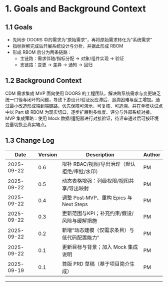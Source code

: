 # 1. Goals and Background Context

## 1.1 Goals
- 先同步 DOORS 中的需求为“原始需求”，再将原始需求转化为“系统需求”
- 指标拆解完成后开展系统设计与分析，并据此形成 RBOM
- 形成 RBOM 后分为两条链路：
  - 主链路：需求伴随/指标分配 → 对象/组件实现 → 验证
  - 支链路：变更 → 差异 → 通知 → 回归

## 1.2 Background Context
CDM 需求集成 MVP 面向使用 DOORS 的工程团队，解决跨系统需求与变更缺乏统一口径与闭环的问题，导致下游设计/验证反应滞后、追溯困难与返工增加。通过最小改造形成端到端链路，优先保障可演示、可复核、可追溯，并在单模块试点中以 Part 级 RBOM 为现实切口，逐步扩展到多维度、评分与外部系统对接。MVP 集成策略：使用 Mock 数据/适配器进行对接验证，待评审通过后可按环境变量切换至真实端点。

## 1.3 Change Log
| Date       | Version | Description                              | Author |
|------------|---------|------------------------------------------|--------|
| 2025-09-22 | 0.6     | 增补 RBAC/视图/导出治理（默认拒绝/审批/水印） | PM     |
| 2025-09-22 | 0.5     | 动态表格增强：列级权限/视图共享/导出映射      | PM     |
| 2025-09-22 | 0.4     | 调整 Post‑MVP、重构 Epics 与 Next Steps    | PM     |
| 2025-09-22 | 0.3     | 更新范围与KPI；补充约束/假设/风险与缓解措施   | PM     |
| 2025-09-22 | 0.2     | 新增“动态建模（仅需求条目）与低代码配置能力” | PM     |
| 2025-09-22 | 0.1     | 更新目标与背景；加入 Mock 集成说明        | PM     |
| 2025-09-19 | 0.1     | 首版 PRD 草稿（基于项目简介生成）         | PM     |

---
